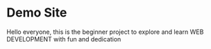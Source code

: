 # Demo Site
Hello everyone, this is the beginner project to explore and
learn WEB DEVELOPMENT with fun and dedication 
